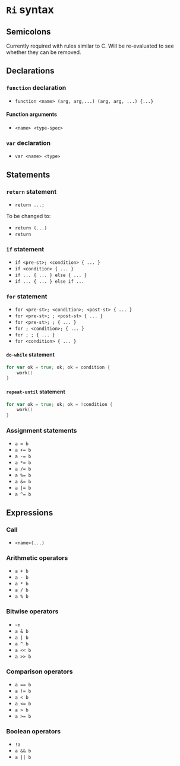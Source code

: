 # `Ri` syntax

## Semicolons

Currently required with rules similar to C. Will be re-evaluated to see whether they can be removed.

## Declarations

### `function` declaration

- `function <name> (arg, arg,...) (arg, arg, ...) {...}`

#### Function arguments

- `<name> <type-spec>`

### `var` declaration

- `var <name> <type>`

## Statements

### `return` statement

- `return ...;`

To be changed to:

- `return (...)`
- `return`

### `if` statement

- `if <pre-st>; <condition> { ... }`
- `if <condition> { ... }`
- `if ... { ... } else { ... }`
- `if ... { ... } else if ...`

### `for` statement

- `for <pre-st>; <condition>; <post-st> { ... }`
- `for <pre-st>; ; <post-st> { ... }`
- `for <pre-st>; ; { ... }`
- `for ; <condition>; { ... }`
- `for ; ; { ... }`
- `for <condition> { ... }`

#### `do-while` statement

```go
for var ok = true; ok; ok = condition {
    work()
}
```

#### `repeat-until` statement

```go
for var ok = true; ok; ok = !condition {
    work()
}
```

### Assignment statements

- `a = b`
- `a += b`
- `a -= b`
- `a *= b`
- `a /= b`
- `a %= b`
- `a &= b`
- `a |= b`
- `a ^= b`

## Expressions

### Call

- `<name>(...)`

### Arithmetic operators

- `a + b`
- `a - b`
- `a * b`
- `a / b`
- `a % b`

### Bitwise operators

- `~n`
- `a & b`
- `a | b`
- `a ^ b`
- `a << b`
- `a >> b`

### Comparison operators

- `a == b`
- `a != b`
- `a < b`
- `a <= b`
- `a > b`
- `a >= b`

### Boolean operators

- `!a`
- `a && b`
- `a || b`